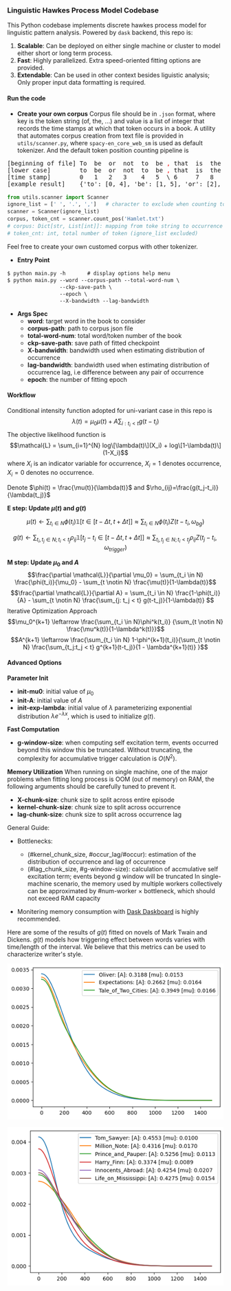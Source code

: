 ### Linguistic Hawkes Process Model Codebase
This Python codebase implements discrete hawkes process model for linguistic pattern analysis. Powered by `dask` backend, this repo is:
1. **Scalable**: Can be deployed on either single machine or cluster to model either short or long term process.
2. **Fast**: Highly parallelized. Extra speed-oriented fitting options are provided.
3. **Extendable**: Can be used in other context besides liguistic analysis; Only proper input data formatting is required.

#### Run the code

* **Create your own corpus**
Corpus file should be in `.json` format, where key is the token string (of, the, ...) and value is a list of integer that records the time stamps at which that token occurs in a book. 
A utility that automates corpus creation from text file is provided in `utils/scanner.py`, where `spacy-en_core_web_sm` is used as default tokenizer. And the default token position counting pipeline is

<pre style="text-align: center">
[beginning of file] To  be  or  not  to  be <font style="color: red">,</font> that  is  the  question <font style="color: red">.</font>
[lower case]        to  be  or  not  to  be <font style="color: red">,</font> that  is  the  question <font style="color: red">.</font>
[time stamp]        0   1   2   3    4   5  \ 6     7   8    9        \
[example result]    {'to': [0, 4], 'be': [1, 5], 'or': [2], ......}     
</pre>



```python
from utils.scanner import Scanner
ignore_list = [' ', '.', ',']   # character to exclude when counting token position
scanner = Scanner(ignore_list)
corpus, token_cnt = scanner.count_pos('Hamlet.txt')
# corpus: Dict[str, List[int]]: mapping from toke string to occurrence position
# token_cnt: int, total number of token (ignore_list excluded)
```
Feel free to create your own customed corpus with other tokenizer.

* **Entry Point**
```console
$ python main.py -h       # display options help menu
$ python main.py --word --corpus-path --total-word-num \
                 --ckp-save-path \
                 --epoch \
                 --X-bandwidth --lag-bandwidth
```
* **Args Spec**
    * __word__: target word in the book to consider
    * __corpus-path__: path to corpus json file
    * __total-word-num__: total word/token number of the book
    * __ckp-save-path__: save path of fitted checkpoint
    * __X-bandwidth__: bandwidth used when estimating distribution of occurrence 
    * __lag-bandwidth__: bandwidth used when estimating distribution of occurrence lag, i.e difference between any pair of occurrence
    * __epoch__: the number of fitting epoch

#### Workflow
Conditional intensity function adopted for uni-variant case in this repo is
$$\lambda(t) = \mu_0 \mu(t) + A \sum_{i: t_i < t} g(t-t_i)$$
The objective likelihood function is 
$$\mathcal{L} = \sum_{i=1}^{N} log\[\lambda(t)\](X_i) + log\[1-\lambda(t)\](1-X_i)$$
where $X_i$ is an indicator variable for occurrence, $X_i=1$ denotes occurrence, $X_i=0$ denotes no occurrence.

Denote $\phi(t) = \frac{\mu(t)}{\lambda(t)}$ and $\rho_{ij}=\frac{g(t_j-t_i)}{\lambda(t_j)}$  

**E step: Update $\mu(t)$ and $g(t)$**

```math
\mu(t) \leftarrow \sum_{t_i \in N} \phi(t_i) \mathbb{1}[t \in [t-\Delta t, t+\Delta t]] \approx \sum_{t_i \in N} \phi(t_i) Z(t-t_i, \omega_{bg})
```

```math
g(t) \leftarrow \sum_{t_i, t_j \in N; t_i < t_j} \rho_{ij} \mathbb{1}[t_j-t_i \in [t-\Delta t, t+\Delta t]] \approx \sum_{t_i, t_j \in N; t_i < t_j} \rho_{ij} Z(t_j-t_i, \omega_{trigger})
```





**M step: Update $\mu_0$ and $A$**
$$\frac{\partial \mathcal{L}}{\partial \mu_0} = \sum_{t_i \in N} \frac{\phi(t_i)}{\mu_0} - \sum_{t \notin N} \frac{\mu(t)}{1-\lambda(t)}$$
$$\frac{\partial \mathcal{L}}{\partial A} = \sum_{t_i \in N} \frac{1-\phi(t_i)}{A} - \sum_{t \notin N} \frac{\sum_{j: t_j < t} g(t-t_j)}{1-\lambda(t)} $$
Iterative Optimization Approach
$$\mu_0^{k+1} \leftarrow \frac{\sum_{t_i \in N}\phi^k(t_i)}
{\sum_{t \notin N} \frac{\mu^k(t)}{1-\lambda^k(t)}}$$
$$A^{k+1} \leftarrow \frac{\sum_{t_i \in N} 1-\phi^{k+1}(t_i)}{\sum_{t \notin N}
\frac{\sum_{t_j:t_j < t} g^{k+1}(t-t_j)}{1 - \lambda^{k+1}(t)}
}$$



#### Advanced Options
**Parameter Init**
* __init-mu0__: initial value of $\mu_0$
* __init-A__: initial value of $A$
* __init-exp-lambda__: initial value of $\lambda$ parameterizing exponential distribution $\lambda e^{-\lambda x}$, which is used to initialize $g(t)$. 


**Fast Computation**
* __g-window-size__: when computing self excitation term, events occurred beyond this window this be truncated. Without truncating, the complexity for accumulative trigger calculation is $O(N^2)$.


**Memory Utilization**
When running on single machine, one of the major problems when fitting long process is OOM (out of memory) on RAM, the following arguments should be carefully tuned to prevent it.
* __X-chunk-size__: chunk size to split across entire episode 
* __kernel-chunk-size__: chunk size to split across occurrence
* __lag-chunk-size__: chunk size to split across occurrence lag

General Guide:
* Bottlenecks:
  * (#kernel_chunk_size, #occur_lag/#occur): estimation of the distribution of occurrence and lag of occurrence
  * (#lag_chunk_size, #g-window-size): calculation of accmulative self excitation term; events beyond g window will be truncated
  In single-machine scenario, the memory used by multiple workers collectively can be approximated by #num-worker $\times$ bottleneck, which should not exceed RAM capacity

* Monitering memory consumption with [Dask Daskboard](https://docs.dask.org/en/latest/dashboard.html) is highly recommended. 



Here are some of the results of $g(t)$ fitted on novels of Mark Twain and Dickens. $g(t)$ models how triggering effect between words varies with time/length of the interval. We believe that this metrics can be used to characterize writer's style.

![dickens](./asset/image/dickens.png)

![mark_twain](./asset/image/mark_twain.png)
